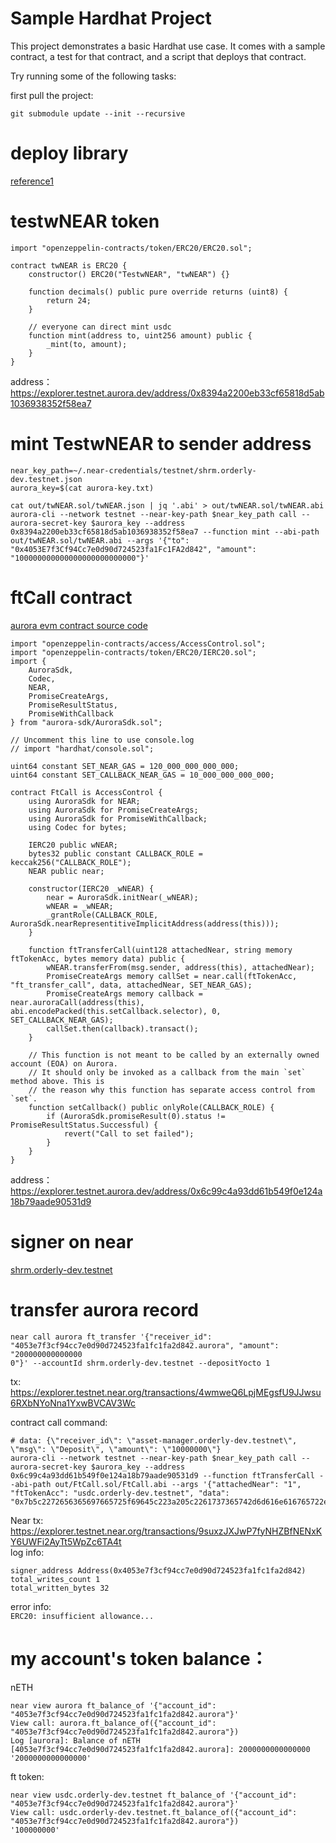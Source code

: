 # Sample Hardhat Project

This project demonstrates a basic Hardhat use case. It comes with a sample contract, a test for that contract, and a script that deploys that contract.

Try running some of the following tasks:

first pull the project:
```shell
git submodule update --init --recursive
```

# deploy library
[reference1](https://blog.csdn.net/zhangce315/article/details/82824369)

# testwNEAR token
```solidity
import "openzeppelin-contracts/token/ERC20/ERC20.sol";

contract twNEAR is ERC20 {
    constructor() ERC20("TestwNEAR", "twNEAR") {}

    function decimals() public pure override returns (uint8) {
        return 24;
    }

    // everyone can direct mint usdc
    function mint(address to, uint256 amount) public {
        _mint(to, amount);
    }
}
```
address：https://explorer.testnet.aurora.dev/address/0x8394a2200eb33cf65818d5ab1036938352f58ea7

# mint TestwNEAR to sender address
```shell
near_key_path=~/.near-credentials/testnet/shrm.orderly-dev.testnet.json
aurora_key=$(cat aurora-key.txt)

cat out/twNEAR.sol/twNEAR.json | jq '.abi' > out/twNEAR.sol/twNEAR.abi
aurora-cli --network testnet --near-key-path $near_key_path call --aurora-secret-key $aurora_key --address 0x8394a2200eb33cf65818d5ab1036938352f58ea7 --function mint --abi-path out/twNEAR.sol/twNEAR.abi --args '{"to": "0x4053E7f3Cf94Cc7e0d90d724523fa1Fc1FA2d842", "amount": "100000000000000000000000000"}'
```

# ftCall contract
[aurora evm contract source code](./src/FtCall.sol)
```solidity
import "openzeppelin-contracts/access/AccessControl.sol";
import "openzeppelin-contracts/token/ERC20/IERC20.sol";
import {
    AuroraSdk,
    Codec,
    NEAR,
    PromiseCreateArgs,
    PromiseResultStatus,
    PromiseWithCallback
} from "aurora-sdk/AuroraSdk.sol";

// Uncomment this line to use console.log
// import "hardhat/console.sol";

uint64 constant SET_NEAR_GAS = 120_000_000_000_000;
uint64 constant SET_CALLBACK_NEAR_GAS = 10_000_000_000_000;

contract FtCall is AccessControl {
    using AuroraSdk for NEAR;
    using AuroraSdk for PromiseCreateArgs;
    using AuroraSdk for PromiseWithCallback;
    using Codec for bytes;

    IERC20 public wNEAR;
    bytes32 public constant CALLBACK_ROLE = keccak256("CALLBACK_ROLE");
    NEAR public near;

    constructor(IERC20 _wNEAR) {
        near = AuroraSdk.initNear(_wNEAR);
        wNEAR = _wNEAR;
        _grantRole(CALLBACK_ROLE, AuroraSdk.nearRepresentitiveImplicitAddress(address(this)));
    }

    function ftTransferCall(uint128 attachedNear, string memory ftTokenAcc, bytes memory data) public {
        wNEAR.transferFrom(msg.sender, address(this), attachedNear);
        PromiseCreateArgs memory callSet = near.call(ftTokenAcc, "ft_transfer_call", data, attachedNear, SET_NEAR_GAS);
        PromiseCreateArgs memory callback = near.auroraCall(address(this), abi.encodePacked(this.setCallback.selector), 0, SET_CALLBACK_NEAR_GAS);
        callSet.then(callback).transact();
    }

    // This function is not meant to be called by an externally owned account (EOA) on Aurora.
    // It should only be invoked as a callback from the main `set` method above. This is
    // the reason why this function has separate access control from `set`.
    function setCallback() public onlyRole(CALLBACK_ROLE) {
        if (AuroraSdk.promiseResult(0).status != PromiseResultStatus.Successful) {
            revert("Call to set failed");
        }
    }
}
```
address：https://explorer.testnet.aurora.dev/address/0x6c99c4a93dd61b549f0e124a18b79aade90531d9

# signer on near
[shrm.orderly-dev.testnet](https://explorer.testnet.near.org/accounts/shrm.orderly-dev.testnet)
# transfer aurora record
```shell
near call aurora ft_transfer '{"receiver_id": "4053e7f3cf94cc7e0d90d724523fa1fc1fa2d842.aurora", "amount": "200000000000000
0"}' --accountId shrm.orderly-dev.testnet --depositYocto 1
```
tx: https://explorer.testnet.near.org/transactions/4wmweQ6LpjMEgsfU9JJwsu6RXbNYoNna1YxwBVCAV3Wc

contract call command:
```shell
# data: {\"receiver_id\": \"asset-manager.orderly-dev.testnet\", \"msg\": \"Deposit\", \"amount\": \"10000000\"}
aurora-cli --network testnet --near-key-path $near_key_path call --aurora-secret-key $aurora_key --address 0x6c99c4a93dd61b549f0e124a18b79aade90531d9 --function ftTransferCall --abi-path out/FtCall.sol/FtCall.abi --args '{"attachedNear": "1", "ftTokenAcc": "usdc.orderly-dev.testnet", "data": "0x7b5c2272656365697665725f69645c223a205c2261737365742d6d616e616765722e6f726465726c792d6465762e746573746e65745c222c205c226d73675c223a205c224465706f7369745c222c205c22616d6f756e745c223a205c2231303030303030305c227d"}'
```
Near tx: https://explorer.testnet.near.org/transactions/9suxzJXJwP7fyNHZBfNENxKY6UWFi2AyTt5WpZc6TA4t  
log info:
```text
signer_address Address(0x4053e7f3cf94cc7e0d90d724523fa1fc1fa2d842)
total_writes_count 1
total_written_bytes 32
```
error info:  
`ERC20: insufficient allowance...`
# my account's token balance：
nETH
```shell
near view aurora ft_balance_of '{"account_id": "4053e7f3cf94cc7e0d90d724523fa1fc1fa2d842.aurora"}'
View call: aurora.ft_balance_of({"account_id": "4053e7f3cf94cc7e0d90d724523fa1fc1fa2d842.aurora"})
Log [aurora]: Balance of nETH [4053e7f3cf94cc7e0d90d724523fa1fc1fa2d842.aurora]: 2000000000000000
'2000000000000000'
```
ft token:
```shell
near view usdc.orderly-dev.testnet ft_balance_of '{"account_id": "4053e7f3cf94cc7e0d90d724523fa1fc1fa2d842.aurora"}'
View call: usdc.orderly-dev.testnet.ft_balance_of({"account_id": "4053e7f3cf94cc7e0d90d724523fa1fc1fa2d842.aurora"})
'100000000'
```
